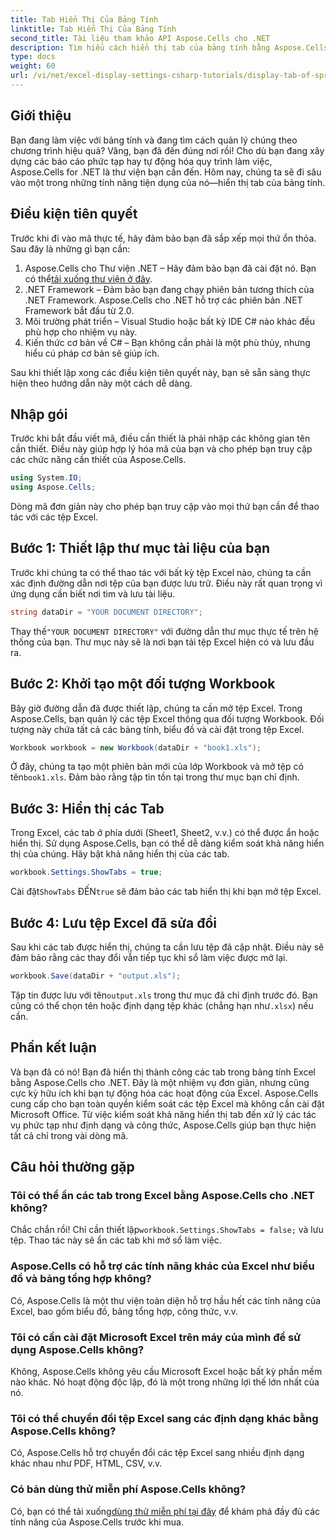 ```yaml
---
title: Tab Hiển Thị Của Bảng Tính
linktitle: Tab Hiển Thị Của Bảng Tính
second_title: Tài liệu tham khảo API Aspose.Cells cho .NET
description: Tìm hiểu cách hiển thị tab của bảng tính bằng Aspose.Cells cho .NET trong hướng dẫn từng bước này. Làm chủ tự động hóa Excel dễ dàng bằng C#.
type: docs
weight: 60
url: /vi/net/excel-display-settings-csharp-tutorials/display-tab-of-spreadsheet/
---
```

## Giới thiệu

Bạn đang làm việc với bảng tính và đang tìm cách quản lý chúng theo chương trình hiệu quả? Vâng, bạn đã đến đúng nơi rồi! Cho dù bạn đang xây dựng các báo cáo phức tạp hay tự động hóa quy trình làm việc, Aspose.Cells for .NET là thư viện bạn cần đến. Hôm nay, chúng ta sẽ đi sâu vào một trong những tính năng tiện dụng của nó—hiển thị tab của bảng tính.

## Điều kiện tiên quyết

Trước khi đi vào mã thực tế, hãy đảm bảo bạn đã sắp xếp mọi thứ ổn thỏa. Sau đây là những gì bạn cần:

1.  Aspose.Cells cho Thư viện .NET – Hãy đảm bảo bạn đã cài đặt nó. Bạn có thể[tải xuống thư viện ở đây](https://releases.aspose.com/cells/net/).
2. .NET Framework – Đảm bảo bạn đang chạy phiên bản tương thích của .NET Framework. Aspose.Cells cho .NET hỗ trợ các phiên bản .NET Framework bắt đầu từ 2.0.
3. Môi trường phát triển – Visual Studio hoặc bất kỳ IDE C# nào khác đều phù hợp cho nhiệm vụ này.
4. Kiến thức cơ bản về C# – Bạn không cần phải là một phù thủy, nhưng hiểu cú pháp cơ bản sẽ giúp ích.

Sau khi thiết lập xong các điều kiện tiên quyết này, bạn sẽ sẵn sàng thực hiện theo hướng dẫn này một cách dễ dàng.

## Nhập gói

Trước khi bắt đầu viết mã, điều cần thiết là phải nhập các không gian tên cần thiết. Điều này giúp hợp lý hóa mã của bạn và cho phép bạn truy cập các chức năng cần thiết của Aspose.Cells.

```csharp
using System.IO;
using Aspose.Cells;
```

Dòng mã đơn giản này cho phép bạn truy cập vào mọi thứ bạn cần để thao tác với các tệp Excel.

## Bước 1: Thiết lập thư mục tài liệu của bạn

Trước khi chúng ta có thể thao tác với bất kỳ tệp Excel nào, chúng ta cần xác định đường dẫn nơi tệp của bạn được lưu trữ. Điều này rất quan trọng vì ứng dụng cần biết nơi tìm và lưu tài liệu.

```csharp
string dataDir = "YOUR DOCUMENT DIRECTORY";
```

 Thay thế`"YOUR DOCUMENT DIRECTORY"` với đường dẫn thư mục thực tế trên hệ thống của bạn. Thư mục này sẽ là nơi bạn tải tệp Excel hiện có và lưu đầu ra.

## Bước 2: Khởi tạo một đối tượng Workbook

Bây giờ đường dẫn đã được thiết lập, chúng ta cần mở tệp Excel. Trong Aspose.Cells, bạn quản lý các tệp Excel thông qua đối tượng Workbook. Đối tượng này chứa tất cả các bảng tính, biểu đồ và cài đặt trong tệp Excel.

```csharp
Workbook workbook = new Workbook(dataDir + "book1.xls");
```

 Ở đây, chúng ta tạo một phiên bản mới của lớp Workbook và mở tệp có tên`book1.xls`. Đảm bảo rằng tập tin tồn tại trong thư mục bạn chỉ định.

## Bước 3: Hiển thị các Tab

Trong Excel, các tab ở phía dưới (Sheet1, Sheet2, v.v.) có thể được ẩn hoặc hiển thị. Sử dụng Aspose.Cells, bạn có thể dễ dàng kiểm soát khả năng hiển thị của chúng. Hãy bật khả năng hiển thị của các tab.

```csharp
workbook.Settings.ShowTabs = true;
```

 Cài đặt`ShowTabs` ĐẾN`true` sẽ đảm bảo các tab hiển thị khi bạn mở tệp Excel.

## Bước 4: Lưu tệp Excel đã sửa đổi

Sau khi các tab được hiển thị, chúng ta cần lưu tệp đã cập nhật. Điều này sẽ đảm bảo rằng các thay đổi vẫn tiếp tục khi sổ làm việc được mở lại.

```csharp
workbook.Save(dataDir + "output.xls");
```

 Tập tin được lưu với tên`output.xls` trong thư mục đã chỉ định trước đó. Bạn cũng có thể chọn tên hoặc định dạng tệp khác (chẳng hạn như`.xlsx`) nếu cần.

## Phần kết luận

Và bạn đã có nó! Bạn đã hiển thị thành công các tab trong bảng tính Excel bằng Aspose.Cells cho .NET. Đây là một nhiệm vụ đơn giản, nhưng cũng cực kỳ hữu ích khi bạn tự động hóa các hoạt động của Excel. Aspose.Cells cung cấp cho bạn toàn quyền kiểm soát các tệp Excel mà không cần cài đặt Microsoft Office. Từ việc kiểm soát khả năng hiển thị tab đến xử lý các tác vụ phức tạp như định dạng và công thức, Aspose.Cells giúp bạn thực hiện tất cả chỉ trong vài dòng mã.

## Câu hỏi thường gặp

### Tôi có thể ẩn các tab trong Excel bằng Aspose.Cells cho .NET không?
 Chắc chắn rồi! Chỉ cần thiết lập`workbook.Settings.ShowTabs = false;` và lưu tệp. Thao tác này sẽ ẩn các tab khi mở sổ làm việc.

### Aspose.Cells có hỗ trợ các tính năng khác của Excel như biểu đồ và bảng tổng hợp không?
Có, Aspose.Cells là một thư viện toàn diện hỗ trợ hầu hết các tính năng của Excel, bao gồm biểu đồ, bảng tổng hợp, công thức, v.v.

### Tôi có cần cài đặt Microsoft Excel trên máy của mình để sử dụng Aspose.Cells không?
Không, Aspose.Cells không yêu cầu Microsoft Excel hoặc bất kỳ phần mềm nào khác. Nó hoạt động độc lập, đó là một trong những lợi thế lớn nhất của nó.

### Tôi có thể chuyển đổi tệp Excel sang các định dạng khác bằng Aspose.Cells không?
Có, Aspose.Cells hỗ trợ chuyển đổi các tệp Excel sang nhiều định dạng khác nhau như PDF, HTML, CSV, v.v.

### Có bản dùng thử miễn phí Aspose.Cells không?
 Có, bạn có thể tải xuống[dùng thử miễn phí tại đây](https://releases.aspose.com/) để khám phá đầy đủ các tính năng của Aspose.Cells trước khi mua.